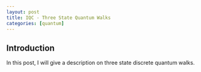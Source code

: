```yaml
---
layout: post
title: IQC - Three State Quantum Walks
categories: [quantum]
---
```


## Introduction

In this post, I will give a description on three state discrete quantum walks.
